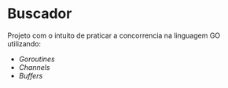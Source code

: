 # Buscador
 
Projeto com o intuito de praticar a concorrencia na linguagem GO utilizando:

- _Goroutines_
- _Channels_
- _Buffers_